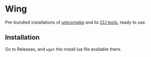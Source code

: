 # Wing

Pre-bundled installations of [unicornpkg](https://github.com/unicornpkg/unicornpkg) and its [CLI tools](https://github.com/unicornpkg/cli), ready to use.

## Installation

Go to Releases, and `wget` the install.lua file available there.
